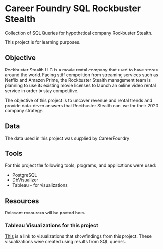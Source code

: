# Career Foundry SQL Rockbuster Stealth
Collection of SQL Queries for hypothetical company Rockbuster Stealth.

This project is for learning purposes.
## Objective
Rockbuster Stealth LLC is a movie rental company that used to have stores around the world. Facing stiff competition from streaming services such as Netflix and Amazon Prime, the Rockbuster Stealth management team is planning to use its existing movie licenses to launch an online video rental service in order to stay competitive.

The objective of this project is to uncover revenue and rental trends and provide data-drven answers that Rockbuster Stealth can use for their 2020 company strategy. 
## Data
The data used in this project was supplied by CareerFoundry
## Tools
For this project the following tools, programs, and applications were used:
* PostgreSQL
* DbVisualizer
* Tableau - for visualizations
## Resources
Relevant resources will be posted here.
### Tableau Visualizations for this project
[This](https://public.tableau.com/views/3_10pres/customerlocale?:language=en-US&publish=yes&:display_count=n&:origin=viz_share_link) is a link to visualizations that showfindings from this project. These visualizations were created using results from SQL queries.
